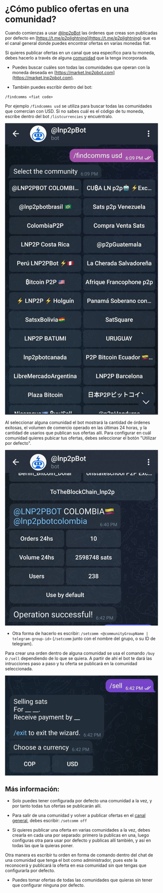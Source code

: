 # ¿Cómo publico ofertas en una comunidad?
Cuando comienzas a usar [@lnp2pBot](https://t.me/lnp2pbot) las órdenes que creas son publicadas por defecto en [https://t.me/p2plightning](https://t.me/p2plightning) que es el canal general donde puedes encontrar ofertas en varias monedas fíat.

Si quieres publicar ofertas en un canal que sea específico para tu moneda, debes hacerlo a través de alguna [comunidad](./communities.md) que la tenga incorporada. 

- Puedes buscar cuáles son todas las comunidades que operan con la moneda deseada en [https://market.lnp2pbot.com](https://market.lnp2pbot.com).

- También puedes escribir dentro del bot:

`/findcomms <fiat code>`

Por ejemplo `/findcomms usd` se utiliza para buscar todas las comunidades que comercian con USD. Si no sabes cuál es el código de tu moneda, escribe dentro del bot `/listcurrencies` y encuéntralo.

![Find Community Capture](./assets/images/findcomms.jpg)

Al seleccionar alguna comunidad el bot mostrará la cantidad de órdenes exitosas, el volumen de comercio operado en las últimas 24 horas, y la cantidad de usarios que publican sus ofertas allí. Para configurar en cuál comunidad quieres pubicar tus ofertas, debes seleccionar el botón "Utilizar por defecto".

![Community details Capture](./assets/images/comm-detail.jpg)

- Otra forma de hacerlo es escribir: 
`/setcomm <@communityGroupName | telegram-group-id>` (`/setcomm` junto con el nombre del grupo, o su ID de telegram).

Para crear una orden dentro de alguna comunidad se usa el comando `/buy` o `/sell` dependiendo de lo que se quiera. A partir de ahí el bot te dará las intrucciones paso a paso y tu oferta se publicará en la comunidad seleccionada.

![Community Wizard Capture](./assets/images/sell.jpg)

## Más información:
- Solo puedes tener configurada por defecto una comunidad a la vez, y por tanto todas tus ofertas se publicarán allí.

- Para salir de una comunidad y volver a publicar ofertas en el [canal general](https://t.me/p2plightning), debes escribir:
`/setcomm off`

- Si quieres publicar una oferta en varias comunidades a la vez, debes crearla en cada una por separado: primero la publicas en una, luego configuras otra para usar por defecto y publicas allí también, y así en todas las que la quieras poner.

Otra manera es escribir tu orden en forma de comando dentro del chat de una comunidad que tenga el bot como administrador, pues este la reconocerá y publicará la oferta en esa comunidad sin que tengas que configurarla por defecto.

- Puedes tomar ofertas de todas las comunidades que quieras sin tener que configurar ninguna por defecto.
